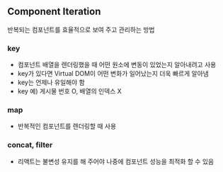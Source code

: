 ## Component Iteration

반복되는 컴포넌트를 효율적으로 보여 주고 관리하는 방법

### key

- 컴포넌트 배열을 렌더링했을 때 어떤 원소에 변동이 있었는지 알아내려고 사용
- key가 있다면 Virtual DOM이 어떤 변화가 일어났는지 더욱 빠르게 알아냄
- key는 언제나 유일해야 함
- key 예) 게시물 번호 O, 배열의 인덱스 X

### map

- 반복적인 컴포넌트를 렌더링할 때 사용

### concat, filter

- 리액트는 불변성 유지를 해 주어야 나중에 컴포넌트 성능을 최적화 할 수 있음
